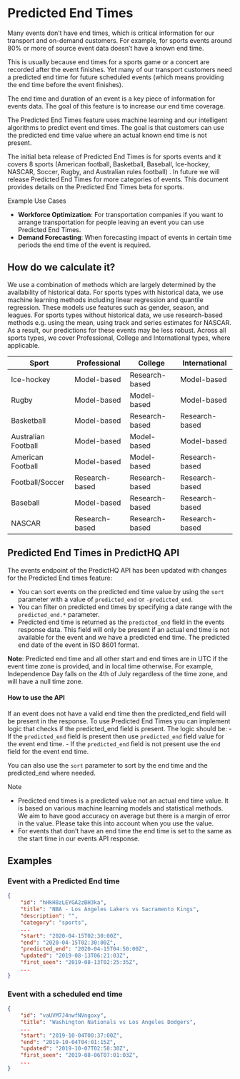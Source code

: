 # Predicted End Times

Many events don’t have end times, which is critical information for our transport and on-demand customers. For example, for sports events around 80% or more of source event data doesn’t have a known end time.

This is usually because end times for a sports game or a concert are recorded after the event finishes. Yet many of our transport customers need a predicted end time for future scheduled events (which means providing the end time before the event finishes).

The end time and duration of an event is a key piece of information for events data. The goal of this feature is to increase our end time coverage.

The Predicted End Times feature uses machine learning and our intelligent algorithms to predict event end times. The goal is that customers can use the predicted end time value where an actual known end time is not present.

The initial beta release of Predicted End Times is for sports events and it covers 8 sports (American football, Basketball, Baseball, Ice-hockey, NASCAR, Soccer, Rugby, and Australian rules football) . In future we will release Predicted End Times for more categories of events. This document provides details on the Predicted End Times beta for sports.

Example Use Cases

* **Workforce Optimization**: For transportation companies if you want to arrange transportation for people leaving an event you can use Predicted End Times.
* **Demand Forecasting**: When forecasting impact of events in certain time periods the end time of the event is required.

## How do we calculate it?

We use a combination of methods which are largely determined by the availability of historical data. For sports types with historical data, we use machine learning methods including linear regression and quantile regression. These models use features such as gender, season, and leagues. For sports types without historical data, we use research-based methods e.g. using the mean, using track and series estimates for NASCAR. As a result, our predictions for these events may be less robust. Across all sports types, we cover Professional, College and International types, where applicable.

| Sport               | Professional   | College        | International  |
| ------------------- | -------------- | -------------- | -------------- |
| Ice-hockey          | Model-based    | Research-based | Model-based    |
| Rugby               | Model-based    | Model-based    | Model-based    |
| Basketball          | Model-based    | Research-based | Research-based |
| Australian Football | Model-based    | Model-based    | Model-based    |
| American Football   | Model-based    | Model-based    | Research-based |
| Football/Soccer     | Research-based | Research-based | Research-based |
| Baseball            | Model-based    | Research-based | Research-based |
| NASCAR              | Research-based | Research-based | Research-based |

## Predicted End Times in PredictHQ API

The events endpoint of the PredictHQ API has been updated with changes for the Predicted End times feature:

* You can sort events on the predicted end time value by using the `sort` parameter with a value of `predicted_end` or `-predicted_end`.
* You can filter on predicted end times by specifying a date range with the `predicted_end.*` parameter.
* Predicted end time is returned as the `predicted_end` field in the events response data. This field will only be present if an actual end time is not available for the event and we have a predicted end time. The predicted end date of the event in ISO 8601 format.

**Note**: Predicted end time and all other start and end times are in UTC if the event time zone is provided, and in local time otherwise. For example, Independence Day falls on the 4th of July regardless of the time zone, and will have a null time zone.

#### How to use the API

If an event does not have a valid end time then the predicted\_end field will be present in the response. To use Predicted End Times you can implement logic that checks if the predicted\_end field is present. The logic should be: - If the `predicted_end` field is present then use `predicted_end` field value for the event end time. - If the `predicted_end` field is not present use the `end` field for the event end time.

You can also use the `sort` parameter to sort by the end time and the predicted\_end where needed.

Note

* Predicted end times is a predicted value not an actual end time value. It is based on various machine learning models and statistical methods. We aim to have good accuracy on average but there is a margin of error in the value. Please take this into account when you use the value.
* For events that don’t have an end time the end time is set to the same as the start time in our events API response.

## Examples

### Event with a Predicted End time

```json
{
    "id": "hHkH8zLEYGA2zBH3ka",
    "title": "NBA - Los Angeles Lakers vs Sacramento Kings",
    "description": "",
    "category": "sports",
    ...
    "start": "2020-04-15T02:30:00Z",
    "end": "2020-04-15T02:30:00Z",
    "predicted_end": "2020-04-15T04:50:00Z",
    "updated": "2019-08-13T06:21:03Z",
    "first_seen": "2019-08-13T02:25:35Z",
    ...
}
```

### Event with a scheduled end time

```json
{
    "id": "vaUVM7J4nwfNVngoxy",
    "title": "Washington Nationals vs Los Angeles Dodgers",
    ...
    "start": "2019-10-04T00:37:00Z",
    "end": "2019-10-04T04:01:15Z",
    "updated": "2019-10-07T02:58:30Z",
    "first_seen": "2019-08-06T07:01:03Z",
    ...
}
```
